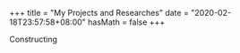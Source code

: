 +++
title = "My Projects and Researches"
date = "2020-02-18T23:57:58+08:00"
hasMath = false 
+++

Constructing
